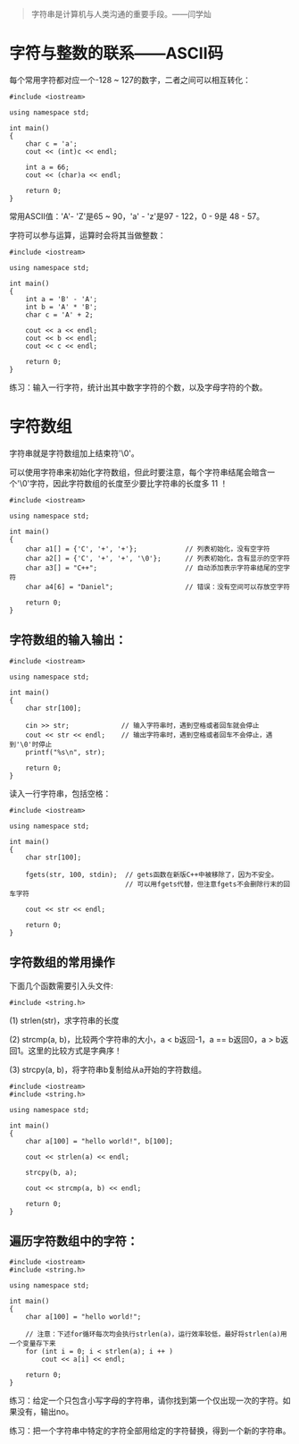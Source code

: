 > 字符串是计算机与人类沟通的重要手段。——闫学灿

# 字符与整数的联系——ASCII码
每个常用字符都对应一个-128 ~ 127的数字，二者之间可以相互转化：
```
#include <iostream>

using namespace std;

int main()
{
    char c = 'a';
    cout << (int)c << endl;

    int a = 66;
    cout << (char)a << endl;

    return 0;
}
```

常用ASCII值：'A'- 'Z'是65 ~ 90，'a' - 'z'是97 - 122，0 - 9是 48 - 57。

字符可以参与运算，运算时会将其当做整数：

```
#include <iostream>

using namespace std;

int main()
{
    int a = 'B' - 'A';
    int b = 'A' * 'B';
    char c = 'A' + 2;

    cout << a << endl;
    cout << b << endl;
    cout << c << endl;

    return 0;
}
```

练习：输入一行字符，统计出其中数字字符的个数，以及字母字符的个数。

# 字符数组
字符串就是字符数组加上结束符'\0'。

可以使用字符串来初始化字符数组，但此时要注意，每个字符串结尾会暗含一个'\0'字符，因此字符数组的长度至少要比字符串的长度多 11 ！
```
#include <iostream>

using namespace std;

int main()
{
    char a1[] = {'C', '+', '+'};            // 列表初始化，没有空字符
    char a2[] = {'C', '+', '+', '\0'};      // 列表初始化，含有显示的空字符
    char a3[] = "C++";                      // 自动添加表示字符串结尾的空字符
    char a4[6] = "Daniel";                  // 错误：没有空间可以存放空字符

    return 0;
}
```

## 字符数组的输入输出：
```
#include <iostream>

using namespace std;

int main()
{
    char str[100];

    cin >> str;             // 输入字符串时，遇到空格或者回车就会停止
    cout << str << endl;    // 输出字符串时，遇到空格或者回车不会停止，遇到'\0'时停止
    printf("%s\n", str);

    return 0;
}
```

读入一行字符串，包括空格：
```
#include <iostream>

using namespace std;

int main()
{
    char str[100];

    fgets(str, 100, stdin);  // gets函数在新版C++中被移除了，因为不安全。
                             // 可以用fgets代替，但注意fgets不会删除行末的回车字符

    cout << str << endl;

    return 0;
}
```
## 字符数组的常用操作
下面几个函数需要引入头文件:
```
#include <string.h>
```
(1) strlen(str)，求字符串的长度

(2) strcmp(a, b)，比较两个字符串的大小，a < b返回-1，a == b返回0，a > b返回1。这里的比较方式是字典序！

(3) strcpy(a, b)，将字符串b复制给从a开始的字符数组。

```
#include <iostream>
#include <string.h>

using namespace std;

int main()
{
    char a[100] = "hello world!", b[100];

    cout << strlen(a) << endl;

    strcpy(b, a);

    cout << strcmp(a, b) << endl;

    return 0;
}
```

## 遍历字符数组中的字符：
```
#include <iostream>
#include <string.h>

using namespace std;

int main()
{
    char a[100] = "hello world!";

    // 注意：下述for循环每次均会执行strlen(a)，运行效率较低，最好将strlen(a)用一个变量存下来
    for (int i = 0; i < strlen(a); i ++ )
        cout << a[i] << endl;

    return 0;
}
```
练习：给定一个只包含小写字母的字符串，请你找到第一个仅出现一次的字符。如果没有，输出no。

练习：把一个字符串中特定的字符全部用给定的字符替换，得到一个新的字符串。
